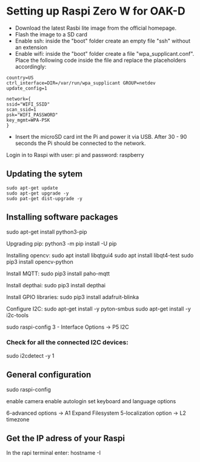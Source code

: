 # Setting up Raspi Zero W for OAK-D

- Download the latest Rasbi lite image from the official homepage.
- Flash the image to a SD card
- Enable ssh: inside the "boot" folder create an empty file "ssh" without an extension
- Enable wifi: inside the "boot" folder create a file "wpa_supplicant.conf". Place the following code inside the file and replace the placeholders accordingly:

```
country=US
ctrl_interface=DIR=/var/run/wpa_supplicant GROUP=netdev
update_config=1

network={
ssid="WIFI_SSID"
scan_ssid=1
psk="WIFI_PASSWORD"
key_mgmt=WPA-PSK
}
```
- Insert the microSD card int the Pi and power it via USB. After 30 - 90 seconds the Pi should be connected to the network.

Login in to Raspi with user: pi and password: raspberry  

## Updating the sytem
```
sudo apt-get update 
sudo apt-get upgrade -y
sudo pat-get dist-upgrade -y

```
## Installing software packages
sudo apt-get install python3-pip

Upgrading pip:
python3 
-m pip install -U pip

Installing opencv:
sudo apt install libqtgui4
sudo apt install libqt4-test
sudo pip3 install opencv-python

Install MQTT:
sudo pip3 install paho-mqtt

Install depthai:
sudo pip3 install depthai

Install GPIO libraries:
sudo pip3 install adafruit-blinka

Configure I2C:
sudo apt-get install -y pyton-smbus
sudo apt-get install -y i2c-tools

sudo raspi-config
3 - Interface Options -> P5 I2C

### Check for all the connected I2C devices:
sudo i2cdetect -y 1


## General configuration
sudo raspi-config


enable camera
enable autologin
set keyboard and language options

6-advanced options -> A1 Expand Filesystem
5-localization option -> L2 timezone
  
## Get the IP adress of your Raspi
In the rapi terminal enter:
hostname -I



